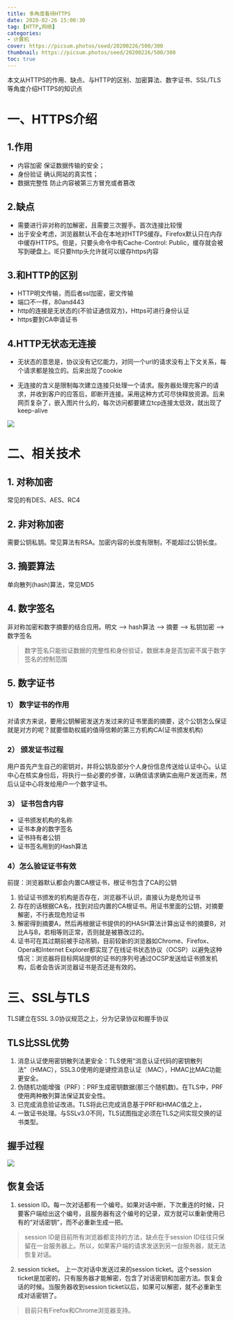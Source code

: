 ```yaml
---
title: 多角度看待HTTPS
date: 2020-02-26 15:00:30
tag: [HTTP,网络]
categories: 
- 计算机
cover: https://picsum.photos/seed/20200226/500/300
thumbnail: https://picsum.photos/seed/20200226/500/300
toc: true
---
```

本文从HTTPS的作用、缺点、与HTTP的区别、加密算法、数字证书、SSL/TLS等角度介绍HTTPS的知识点
 <!--more-->
# 一、HTTPS介绍
## 1.作用
+ 内容加密 保证数据传输的安全；
+ 身份验证 确认网站的真实性；
+ 数据完整性 防止内容被第三方冒充或者篡改
## 2.缺点
+ 需要进行非对称的加解密，且需要三次握手。首次连接比较慢
+ 出于安全考虑，浏览器默认不会在本地对HTTPS缓存。Firefox默认只在内存中缓存HTTPS。但是，只要头命令中有Cache-Control: Public，缓存就会被写到硬盘上。IE只要http头允许就可以缓存https内容

## 3.和HTTP的区别
+ HTTP明文传输，而后者ssl加密，密文传输
+ 端口不一样，80and443
+ http的连接是无状态的(不验证通信双方)，Https可进行身份认证
+ https要到CA申请证书

## 4.HTTP无状态无连接
+ 无状态的意思是，协议没有记忆能力，对同一个url的请求没有上下文关系，每个请求都是独立的。后来出现了cookie

+ 无连接的含义是限制每次建立连接只处理一个请求。服务器处理完客户的请求，并收到客户的应答后，即断开连接。采用这种方式可尽快释放资源。后来网页复杂了，嵌入图片什么的，每次访问都要建立tcp连接太低效，就出现了keep-alive

![](https://upload-images.jianshu.io/upload_images/2223007-8fdca151b9f7c456?imageMogr2/auto-orient/strip|imageView2/2/w/640/format/webp)

# 二、相关技术
## 1. 对称加密
常见的有DES、AES、RC4
## 2. 非对称加密
 需要公钥私钥。常见算法有RSA。加密内容的长度有限制，不能超过公钥长度。
## 3. 摘要算法
 单向散列(hash)算法，常见MD5
## 4. 数字签名
非对称加密和数字摘要的结合应用。明文 ——> hash算法 ——> 摘要 ——> 私钥加密 ——> 数字签名
> 数字签名只能验证数据的完整性和身份验证，数据本身是否加密不属于数字签名的控制范围
## 5. 数字证书
### 1） 数字证书的作用
对请求方来说，要用公钥解密发送方发过来的证书里面的摘要，这个公钥怎么保证就是对方的呢？就要借助权威的值得信赖的第三方机构CA(证书颁发机构)
### 2） 颁发证书过程
用户首先产生自己的密钥对，并将公钥及部分个人身份信息传送给认证中心。认证中心在核实身份后，将执行一些必要的步骤，以确信请求确实由用户发送而来，然后认证中心将发给用户一个数字证书。
### 3） 证书包含内容
+ 证书颁发机构的名称
+ 证书本身的数字签名
+ 证书持有者公钥
+ 证书签名用到的Hash算法
### 4）怎么验证证书有效
前提：浏览器默认都会内置CA根证书，根证书包含了CA的公钥

1. 验证证书颁发的机构是否存在，浏览器不认识，直接认为是危险证书
2. 存在的话根据CA名，找到对应内置的CA根证书。用证书里面的公钥，对摘要解密，不行表现危险证书
3. 解密得到摘要A，然后再根据证书提供的的HASH算法计算出证书的摘要B，对比A与B，若相等则正常，否则就是被篡改过的。
4. 证书可在其过期前被手动吊销，目前较新的浏览器如Chrome、Firefox、Opera和Internet Explorer都实现了在线证书状态协议（OCSP）以避免这种情况：浏览器将目标网站提供的证书的序列号通过OCSP发送给证书颁发机构，后者会告诉浏览器证书是否还是有效的。


# 三、SSL与TLS
TLS建立在SSL 3.0协议规范之上，分为记录协议和握手协议

## TLS比SSL优势
1. 消息认证使用密钥散列法更安全：TLS使用“消息认证代码的密钥散列法”（HMAC），SSL3.0使用的是键控消息认证（MAC），HMAC比MAC功能更安全。
2. 伪随机功能增强（PRF）：PRF生成密钥数据(那三个随机数)。在TLS中，PRF使用两种散列算法保证其安全性。
3. 已完成消息验证改进。TLS将此已完成消息基于PRF和HMAC值之上，
4. 一致证书处理。与SSLv3.0不同，TLS试图指定必须在TLS之间实现交换的证书类型。

## 握手过程
![](https://upload-images.jianshu.io/upload_images/2223007-7989d1139ca847c9?imageMogr2/auto-orient/strip|imageView2/2/w/640/format/webp)

## 恢复会话
1. session ID。每一次对话都有一个编号。如果对话中断，下次重连的时候，只要客户端给出这个编号，且服务器有这个编号的记录，双方就可以重新使用已有的“对话密钥”，而不必重新生成一把。
> session ID是目前所有浏览器都支持的方法，缺点在于session ID往往只保留在一台服务器上。所以，如果客户端的请求发送到另一台服务器，就无法恢复对话。

2. session ticket。 上一次对话中发送过来的session ticket。这个session ticket是加密的，只有服务器才能解密，包含了对话密钥和加密方法。恢复会话的时候。当服务器收到session ticket以后，如果可以解密，就不必重新生成对话密钥了。
> 目前只有Firefox和Chrome浏览器支持。